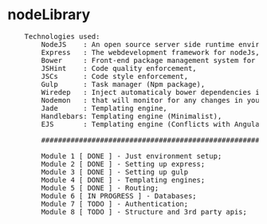 # nodeLibrary
<pre>
    Technologies used: 
        NodeJS    : An open source server side runtime environment, 
        Express   : The webdevelopment framework for nodeJs, 
        Bower     : Front-end package management system for the web,
        JSHint    : Code quality enforcement, 
        JSCs      : Code style enforcement, 
        Gulp      : Task manager (Npm package), 
        Wiredep   : Inject automaticaly bower dependencies in app, 
        Nodemon   : that will monitor for any changes in your source and automatically restart your server,
        Jade      : Templating engine,
        Handlebars: Templating engine (Minimalist),
        EJS       : Templating engine (Conflicts with Angular)
        
        #########################################################
        
        Module 1 [ DONE ] - Just environment setup;
        Module 2 [ DONE ] - Setting up express;
        Module 3 [ DONE ] - Setting up gulp
        Module 4 [ DONE ] - Templating engines;
        Module 5 [ DONE ] - Routing;
        Module 6 [ IN PROGRESS ] - Databases;
        Module 7 [ TODO ] - Authentication;
        Module 8 [ TODO ] - Structure and 3rd party apis;
</pre>